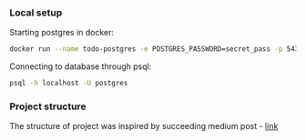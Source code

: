 ### Local setup

Starting postgres in docker:
```bash
docker run --name todo-postgres -e POSTGRES_PASSWORD=secret_pass -p 5432:5432 -d postgres
```

Connecting to database through psql:
```bash
psql -h localhost -U postgres
```

### Project structure
The structure of project was inspired by succeeding medium post - [link](https://medium.com/@benbjohnson/standard-package-layout-7cdbc8391fc1)

